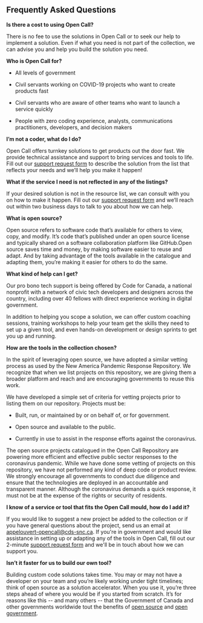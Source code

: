 ## Frequently Asked Questions


**Is there a cost to using Open Call?**

  

There is no fee to use the solutions in Open Call or to seek our help to implement a solution. Even if what you need is not part of the collection, we can advise you and help you build the solution you need.

  

**Who is Open Call for?**

  

-   All levels of government
    
-   Civil servants working on COVID-19 projects who want to create products fast
    
-   Civil servants who are aware of other teams who want to launch a service quickly
    
-   People with zero coding experience, analysts, communications practitioners, developers, and decision makers
    

  

**I’m not a coder, what do I do?**

  

Open Call offers turnkey solutions to get products out the door fast. We provide technical assistance and support to bring services and tools to life. Fill out our [support request form](https://docs.google.com/forms/d/e/1FAIpQLSdWbl_vdlE1_eIVuZk3mgG46ulp90o-m0kN8YgqjvDuc59GIw/viewform) to describe the solution from the list that reflects your needs and we’ll help you make it happen!

  

**What if the service I need is not reflected in any of the listings?**

  

If your desired solution is not in the resource list, we can consult with you on how to make it happen. Fill out our [support request form](https://docs.google.com/forms/d/e/1FAIpQLSdWbl_vdlE1_eIVuZk3mgG46ulp90o-m0kN8YgqjvDuc59GIw/viewform) and we’ll reach out within two business days to talk to you about how we can help.

  

**What is open source?**

  

Open source refers to software code that’s available for others to view, copy, and modify. It’s code that’s published under an open source license and typically shared on a software collaboration platform like GitHub.Open source saves time and money, by making software easier to reuse and adapt. And by taking advantage of the tools available in the catalogue and adapting them, you’re making it easier for others to do the same.

  

**What kind of help can I get?**

  

Our pro bono tech support is being offered by Code for Canada, a national nonprofit with a network of civic tech developers and designers across the country, including over 40 fellows with direct experience working in digital government.

In addition to helping you scope a solution, we can offer custom coaching sessions, training workshops to help your team get the skills they need to set up a given tool, and even hands-on development or design sprints to get you up and running.

  

**How are the tools in the collection chosen?**

In the spirit of leveraging open source, we have adopted a similar vetting process as used by the New America Pandemic Response Repository. We recognize that when we list projects on this repository, we are giving them a broader platform and reach and are encouraging governments to reuse this work.

We have developed a simple set of criteria for vetting projects prior to listing them on our repository. Projects must be:

-   Built, run, or maintained by or on behalf of, or for government.
    
-   Open source and available to the public.
    
-   Currently in use to assist in the response efforts against the coronavirus.
    

The open source projects catalogued in the Open Call Repository are powering more efficient and effective public sector responses to the coronavirus pandemic. While we have done some vetting of projects on this repository, we have not performed any kind of deep code or product review. We strongly encourage all governments to conduct due diligence and ensure that the technologies are deployed in an accountable and transparent manner. Although the coronavirus demands a quick response, it must not be at the expense of the rights or security of residents.

**I know of a service or tool that fits the Open Call mould, how do I add it?**

If you would like to suggest a new project be added to the collection or if you have general questions about the project, send us an email at  [appelouvert-opencall@cds-snc.ca](https://opencall-appelouvert.alpha.canada.ca/appelouvert-opencall@cds-snc.ca). If you're in government and would like assistance in setting up or adapting any of the tools in Open Call, fill out our 2-minute [support request form](https://docs.google.com/forms/d/e/1FAIpQLSdWbl_vdlE1_eIVuZk3mgG46ulp90o-m0kN8YgqjvDuc59GIw/viewform) and we'll be in touch about how we can support you.

  

**Isn’t it faster for us to build our own tool?**

  

Building custom code solutions takes time. You may or may not have a developer on your team and you’re likely working under tight timelines; think of open source as a solution accelerator. When you use it, you’re three steps ahead of where you would be if you started from scratch. It’s for reasons like this -- and many others -- that the Government of Canada and other governments worldwide tout the benefits of [open source](https://digital.canada.ca/2020/02/24/why-open-source-matters/) and [open government](https://open.canada.ca/en).
